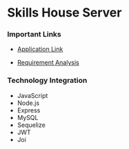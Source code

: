 # Skills House Server

### Important Links

- [Application Link](https://skills-house-a9df4.web.app)

- [Requirement Analysis](https://drive.google.com/file/d/17Iis1PeTyZPvZ47qDqihu_JxFK72iBbD/view?usp=sharing)

### Technology Integration

- JavaScript
- Node.js
- Express
- MySQL
- Sequelize
- JWT
- Joi

<!-- #### Generate a Migration File for the server

```bash
npx sequelize-cli migration:generate --name <file_name>
``` -->
